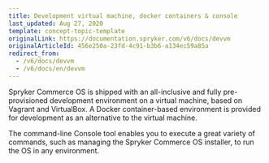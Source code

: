 ```yaml
---
title: Development virtual machine, docker containers & console
last_updated: Aug 27, 2020
template: concept-topic-template
originalLink: https://documentation.spryker.com/v6/docs/devvm
originalArticleId: 456e250a-23fd-4c91-b3b6-a134ec59a85a
redirect_from:
  - /v6/docs/devvm
  - /v6/docs/en/devvm
---
```


Spryker Commerce OS is shipped with an all-inclusive and fully pre-provisioned development environment on a virtual machine, based on Vagrant and VirtualBox. A Docker container-based environment is provided for development as an alternative to the virtual machine.

The command-line Console tool enables you to execute a great variety of commands, such as managing the Spryker Commerce OS installer, to run the OS in any environment.
